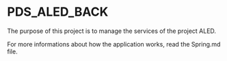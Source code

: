 # PDS_ALED_BACK

The purpose of this project is to manage the services of the project ALED.

For more informations about how the application works, read the Spring.md file.